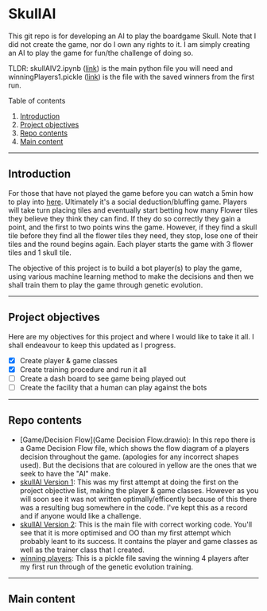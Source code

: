 # SkullAI
This git repo is for developing an AI to play the boardgame Skull. Note that I did not create the game, nor do I own any rights to it. I am simply creating an AI to play the game for fun/the challenge of doing so.

TLDR: skullAIV2.ipynb ([link](skullAIV2.ipynb)) is the main python file you will need and winningPlayers1.pickle ([link](winningPlayers1.pickle)) is the file with the saved winners from the first run.

Table of contents
1. [Introduction](#Introduction)
2. [Project objectives](#Project-objectives)
3. [Repo contents](#Repo-contents)
4. [Main content](#Main-content)

***

## Introduction
  For those that have not played the game before you can watch a 5min how to play into [here](https://www.youtube.com/watch?v=Cv1_6AfbwlQ). Ultimately it's a social deduction/bluffing game. Players will take turn placing tiles and eventually start betting how many Flower tiles they believe they think they can find. If they do so correctly they gain a point, and the first to two points wins the game. However, if they find a skull tile before they find all the flower tiles they need, they stop, lose one of their tiles and the round begins again. Each player starts the game with 3 flower tiles and 1 skull tile.

  The objective of this project is to build a bot player(s) to play the game, using various machine learning method to make the decisions and then we shall train them to play the game through genetic evolution.
 ***
## Project objectives
  Here are my objectives for this project and where I would like to take it all. I shall endeavour to keep this updated as I progress.
- [x] Create player & game classes
- [x] Create training procedure and run it all
- [ ] Create a dash board to see game being played out
- [ ] Create the facility that a human can play against the bots
***
## Repo contents
- [Game/Decision Flow](Game Decision Flow.drawio): In this repo there is a Game Decision Flow file, which shows the flow diagram of a players decision throughout the game. (apologies for any incorrect shapes used). But the decisions that are coloured in yellow are the ones that we seek to have the "AI" make.
- [skullAI Version 1](skullAI.ipynb): This was my first attempt at doing the first on the project objective list, making the player & game classes. However as you will soon see it was not written optimally/efficently because of this there was a resulting bug somewhere in the code. I've kept this as a record and if anyone would like a challenge.
- [skullAI Version 2](skullAIV2.ipynb): This is the main file with correct working code. You'll see that it is more optimised and OO than my first attempt which probably leant to its success. It contains the player and game classes as well as the trainer class that I created.
- [winning players](winningPlayers1.pickle): This is a pickle file saving the winning 4 players after my first run through of the genetic evolution training.
***
## Main content
